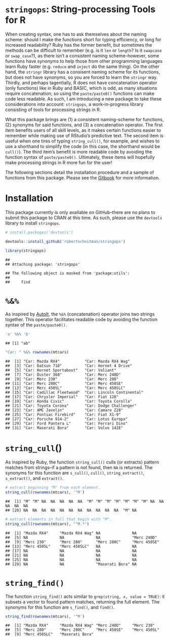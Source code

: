 `stringops`: String-processing Tools for R
==========================================

When creating syntax, one has to ask themselves about the naming scheme:
should I make the functions short for typing efficiency, or long for
increased readability? Ruby has the former benefit, but sometimes the
methods can be difficult to remember (e.g. is it `len` or `length`? Is
it `swapcase` or `swap_case`?), as there isn’t a consistent naming
scheme–however, some functions have synonyms to help those from other
programming languages learn Ruby faster (e.g. `reduce` and `inject` do
the same thing). On the other hand, the `stringr` library has a
consisent naming scheme for its functions, but does not have synonyms,
so you are forced to learn the `stringr` way. Thirdly, and perhaps
tagentially, R does not have concatenation operator (only functions)
like in Ruby and BASIC, which is odd, as many situations require
concatenation; so using the `paste/paste0()` functions can make code
less readable. As such, I am introducing a new package to take these
considerations into account: `stringops`, a work-in-progress library
consisting of tools for processing strings in R.

What this package brings are (1) a consistent naming-scheme for
functions, (2) synonyms for said functions, and (3) a concatenation
operator. The first item benefits users of all skill levels, as it makes
certain functions easier to remember while making use of RStudio’s
predictive text. The second item is useful when one tires of typing
`string_cull()`, for example, and wishes to use a shorthand to simplify
the code (in this case, the shorthand would be `cull()`). The third
item’s benefit is more readable code by avoiding the function syntax of
`paste/paste0()`. Ultimately, these items will hopefully make processing
strings in R more fun for the user!

The following sections detail the installation procedure and a sample of
functions from this package. Please see the
[Gitbook](https://rs-stringops.netlify.app/) for more information.

Installation
============

This package currently is only available on GitHub–there are no plans to
submit this package to CRAN at this time. As such, please use the
`devtools` library to install `stringops`.

``` r
# install.packages('devtools')

devtools::install_github('robertschnitman/stringops')
```

``` r
library(stringops)
```

    ## 
    ## Attaching package: 'stringops'

    ## The following object is masked from 'package:utils':
    ## 
    ##     find

`%&%`
=====

As inspired by
[AutoIt](https://www.autoitscript.com/autoit3/docs/intro/lang_operators.htm),
the `%&%` (concatenation) operator joins two strings together. This
operator facilitates readable code by avoiding the function syntax of
the `paste/paste0()`.

``` r
'a' %&% 'b'
```

    ## [1] "ab"

``` r
"Car: " %&% rownames(mtcars)
```

    ##  [1] "Car: Mazda RX4"           "Car: Mazda RX4 Wag"      
    ##  [3] "Car: Datsun 710"          "Car: Hornet 4 Drive"     
    ##  [5] "Car: Hornet Sportabout"   "Car: Valiant"            
    ##  [7] "Car: Duster 360"          "Car: Merc 240D"          
    ##  [9] "Car: Merc 230"            "Car: Merc 280"           
    ## [11] "Car: Merc 280C"           "Car: Merc 450SE"         
    ## [13] "Car: Merc 450SL"          "Car: Merc 450SLC"        
    ## [15] "Car: Cadillac Fleetwood"  "Car: Lincoln Continental"
    ## [17] "Car: Chrysler Imperial"   "Car: Fiat 128"           
    ## [19] "Car: Honda Civic"         "Car: Toyota Corolla"     
    ## [21] "Car: Toyota Corona"       "Car: Dodge Challenger"   
    ## [23] "Car: AMC Javelin"         "Car: Camaro Z28"         
    ## [25] "Car: Pontiac Firebird"    "Car: Fiat X1-9"          
    ## [27] "Car: Porsche 914-2"       "Car: Lotus Europa"       
    ## [29] "Car: Ford Pantera L"      "Car: Ferrari Dino"       
    ## [31] "Car: Maserati Bora"       "Car: Volvo 142E"

`string_cull`()
===============

As inspired by Ruby, the function `string_cull()` culls (or extracts)
pattern matches from strings–if a pattern is not found, then `NA` is
returned. The synonyms for this function are `s_cull()`, `cull()`,
`string_extract()`, `s_extract()`, and `extract()`.

``` r
# extract beginning "M" from each element.
string_cull(rownames(mtcars), '^M')
```

    ##  [1] "M" "M" NA  NA  NA  NA  NA  "M" "M" "M" "M" "M" "M" "M" NA  NA  NA  NA  NA 
    ## [20] NA  NA  NA  NA  NA  NA  NA  NA  NA  NA  NA  "M" NA

``` r
# extract elements in full that begin with "M".
string_cull(rownames(mtcars), "^M.*")
```

    ##  [1] "Mazda RX4"     "Mazda RX4 Wag" NA              NA             
    ##  [5] NA              NA              NA              "Merc 240D"    
    ##  [9] "Merc 230"      "Merc 280"      "Merc 280C"     "Merc 450SE"   
    ## [13] "Merc 450SL"    "Merc 450SLC"   NA              NA             
    ## [17] NA              NA              NA              NA             
    ## [21] NA              NA              NA              NA             
    ## [25] NA              NA              NA              NA             
    ## [29] NA              NA              "Maserati Bora" NA

`string_find()`
===============

The function `string_find()` acts similar to
`grep(string, x, value = TRUE)`: it subsets a vector to found pattern
matches, returning the full element. The synonyms for this function are
`s_find()`, and `find()`.

``` r
string_find(rownames(mtcars), '^M')
```

    ##  [1] "Mazda RX4"     "Mazda RX4 Wag" "Merc 240D"     "Merc 230"     
    ##  [5] "Merc 280"      "Merc 280C"     "Merc 450SE"    "Merc 450SL"   
    ##  [9] "Merc 450SLC"   "Maserati Bora"
